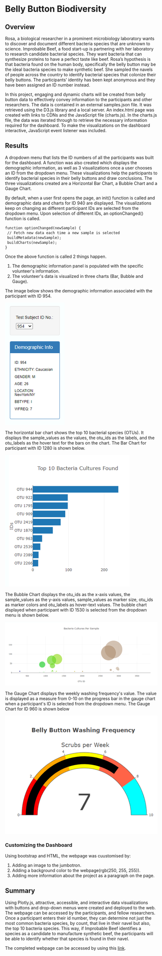 # Belly Button Biodiversity
## Overview
Rosa, a biological researcher in a prominent microbiology laboratory wants to discover and document different bacteria species that are unknown to science. 
Improbable Beef, a food start-up is partnering with her laboratory to research candidate bacterial species. They want bacteria that can synthesize proteins to have a perfect taste like beef. Rosa’s hypothesis is that bacteria found on the human body, specifically the belly button may be the ideal bacteria species to make synthetic beef.
She sampled the navels of people across the country to identify bacterial species that colonize their belly buttons. The participants’ identity has been kept anonymous and they have been assigned an ID number instead.  

In this project, engaging and dynamic charts will be created from belly button data to effectively convey information to the participants and other researchers. The data is contained in an external samples.json file. It was retrieved using the D3.js library and a local server. An index.html page was created with links to CDNs and the JavaScript file (charts.js). In the charts.js file, the data was iterated through to retrieve the necessary information required for the dashboard. To make the visualizations on the dashboard interactive, JavaScript event listener was included.

## Results

A dropdown menu that lists the ID numbers of all the participants was built for the dashboard. A function was also created which displays the demographic information, as well as 3 visualizations once a user chooses an ID from the dropdown menu. These visualizations help the participants to identify bacterial species in their belly buttons and draw conclusions. The three visualizations created are a Horizontal Bar Chart, a Bubble Chart and a Gauge Chart.
 
By default, when a user first opens the page, an init() function is called and demographic data and charts for ID 940 are displayed. The visualizations keep on changing as different participant IDs are selected from the dropdown menu. Upon selection of different IDs, an optionChanged() function is called. 
 
 ``` JS
 function optionChanged(newSample) {
  // Fetch new data each time a new sample is selected
  buildMetadata(newSample);
  buildCharts(newSample);  
}
```
Once the above function is called 2 things happen.
1. The demographic information panel is populated with the specific volunteer's information.
2. The volunteer's data is visualized in three charts (Bar, Bubble and Gauge).
 
The image below shows the demographic information associated with the participant with ID 954.

![image1](https://github.com/GerlechJen/Belly-Button-Biodiversity/blob/main/Module%2012%20Challenge/images/demographic%20info.png)
 
The horizontal bar chart shows the top 10 bacterial species (OTUs). It displays the sample_values as the values, the otu_ids as the labels, and the otu_labels as the hover text for the bars on the chart. The Bar Chart for participant with ID 1280 is shown below. 

![image2](https://github.com/GerlechJen/Belly-Button-Biodiversity/blob/main/images/barchart.png)


The Bubble Chart displays the otu_ids as the x-axis values, the sample_values as the y-axis values, sample_values as marker size, otu_ids as marker colors and otu_labels as hover-text values. The bubble chart displayed when participant with ID 1530 is selected from the dropdown menu is shown below.

![image4](https://github.com/GerlechJen/Belly-Button-Biodiversity/blob/main/images/bubblechart.png)


The Gauge Chart displays the weekly washing frequency's value. The value is displayed as a measure from 0-10 on the progress bar in the gauge chart when a participant's ID is selected from the dropdown menu. The Gauge Chart for ID 960 is shown below

![image3](https://github.com/GerlechJen/Belly-Button-Biodiversity/blob/main/Module%2012%20Challenge/images/gaugechart.png)

### Customizing the Dashboard
Using bootstrap and HTML, the webpage was cuustomised by:
1. Adding an image to the jumbotron.
2. Adding a background color to the webpage(rgb(250, 255, 255)).
3. Adding more information about the project as a paragraph on the page.

## Summary
Using Plotly.js, attractive, accessible, and interactive data visualizations with buttons and drop-down menus were created and deployed to the web.  The webpage can be accessed by the participants, and fellow researchers. Once a participant enters their id number, they can determine not just the most common bacteria species, by count, that live in their navel but also, the top 10 bacteria species. This way, if Improbable Beef identifies a species as a candidate to manufacture synthetic beef, the participants will be able to identify whether that species is found in their navel.

The completed webpage can be accessed by using this [link](https://gerlechjen.github.io/Belly-Button-Biodiversity/).
